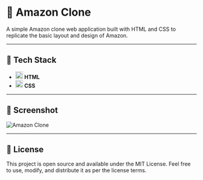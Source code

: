 # 🛒 Amazon Clone  

A simple Amazon clone web application built with HTML and CSS to replicate the basic layout and design of Amazon.

---

## 🚀 Tech Stack  

- <img src="https://cdn.jsdelivr.net/gh/devicons/devicon/icons/html5/html5-plain.svg" alt="HTML logo" width="20" height="20"/> **HTML**  
- <img src="https://cdn.jsdelivr.net/gh/devicons/devicon/icons/css3/css3-plain.svg" alt="CSS logo" width="20" height="20"/> **CSS**  

---

## 📸 Screenshot  

![Amazon Clone](./image.png)

---

## 📜 License  

This project is open source and available under the MIT License. Feel free to use, modify, and distribute it as per the license terms.
